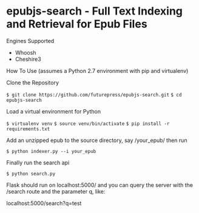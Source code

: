 epubjs-search - Full Text Indexing and Retrieval for Epub Files
=============

Engines Supported

* Whoosh
* Cheshire3

How To Use (assumes a Python 2.7 environment with pip and virtualenv) 

Clone the Repository

`$ git clone https://github.com/futurepress/epubjs-search.git`
`$ cd epubjs-search`

Load a virtual environment for Python

`$ virtualenv venv`
`$ source venv/bin/activate`
`$ pip install -r requirements.txt`

Add an unzipped epub to the source directory, say /your_epub/ then run

`$ python indexer.py --i your_epub`

Finally run the search api

`$ python search.py`

Flask should run on localhost:5000/ and you can query the server with the /search route and the parameter q, like:

localhost:5000/search?q=test
